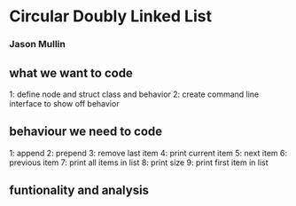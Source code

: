 # Circular Doubly Linked List 
### Jason Mullin

## what we want to code
1: define node and struct class and behavior
2: create command line interface to show off behavior

## behaviour we need to code
1: append 
2: prepend
3: remove last item
4: print current item
5: next item
6: previous item
7: print all items in list
8: print size
9: print first item in list

## funtionality and analysis
